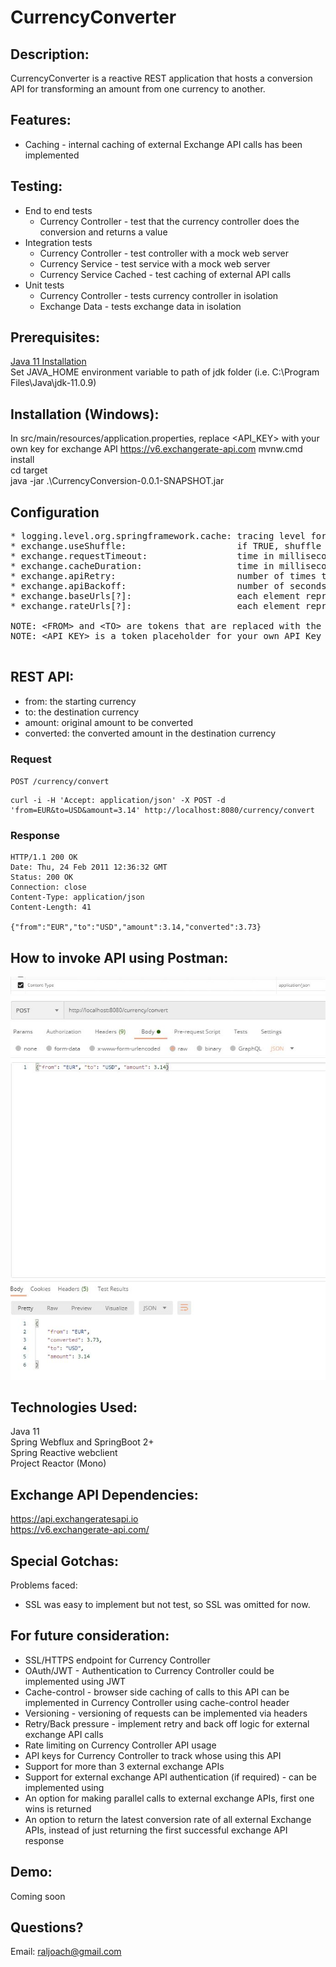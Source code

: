 # CurrencyConverter

Description:
-------------
CurrencyConverter is a reactive REST application that hosts a conversion API for 
transforming an amount from one currency to another.

Features:
----------
* Caching - internal caching of external Exchange API calls has been implemented

Testing:
--------
* End to end tests
  * Currency Controller - test that the currency controller does the conversion and returns a value
* Integration tests
  * Currency Controller - test controller with a mock web server
  * Currency Service - test service with a mock web server
  * Currency Service Cached - test caching of external API calls
* Unit tests
  * Currency Controller - tests currency controller in isolation
  * Exchange Data - tests exchange data in isolation

Prerequisites:
--------------
[Java 11 Installation](https://www.oracle.com/java/technologies/javase-jdk11-downloads.html) <br>
Set JAVA_HOME environment variable to path of jdk folder (i.e. C:\Program Files\Java\jdk-11.0.9)

Installation (Windows):
-----------------------
In src/main/resources/application.properties, replace <API_KEY> with your own key for exchange API https://v6.exchangerate-api.com
mvnw.cmd install <br>
cd target <br>
java -jar .\CurrencyConversion-0.0.1-SNAPSHOT.jar

Configuration
--------------
<pre>
* logging.level.org.springframework.cache: tracing level for caching logic
* exchange.useShuffle:                     if TRUE, shuffle external API endpoints, else FALSE use endpoints in order specified down below
* exchange.requestTimeout:                 time in milliseconds of how long to wait for a external API request to timeout
* exchange.cacheDuration:                  time in milliseconds to store rate in cache
* exchange.apiRetry:                       number of times to retry an external API call
* exchange.apiBackoff:                     number of seconds to wait before retrying an external API call
* exchange.baseUrls[?]:                    each element represents an external exchange API base url
* exchange.rateUrls[?]:                    each element represents the rate url format for the baseUrl at the same index

NOTE: &ltFROM&gt and &ltTO&gt are tokens that are replaced with the actual from and to fields of ConversionRequests at runtime.
NOTE: &ltAPI KEY&gt is a token placeholder for your own API Key
 </pre> 
 
REST API:
-----------
* from: the starting currency
* to: the destination currency
* amount: original amount to be converted
* converted: the converted amount in the destination currency

### Request

`POST /currency/convert`
    
    curl -i -H 'Accept: application/json' -X POST -d 'from=EUR&to=USD&amount=3.14' http://localhost:8080/currency/convert

### Response

    HTTP/1.1 200 OK
    Date: Thu, 24 Feb 2011 12:36:32 GMT
    Status: 200 OK
    Connection: close
    Content-Type: application/json
    Content-Length: 41

    {"from":"EUR","to":"USD","amount":3.14,"converted":3.73}



How to invoke API using Postman:
---------------------------------
![alt text](https://github.com/raljoach/CurrencyConverter/blob/master/contenttype.JPG?raw=true)
![alt text](https://github.com/raljoach/CurrencyConverter/blob/master/postman.JPG?raw=true)

Technologies Used:
--------------------
Java 11 <br>
Spring Webflux and SpringBoot 2+ <br>
Spring Reactive webclient <br>
Project Reactor (Mono)

Exchange API Dependencies:
-----------------
https://api.exchangeratesapi.io <br>
https://v6.exchangerate-api.com/

Special Gotchas:
----------------
Problems faced:
* SSL was easy to implement but not test, so SSL was omitted for now.

For future consideration:
-------------------------
* SSL/HTTPS endpoint for Currency Controller
* OAuth/JWT - Authentication to Currency Controller could be implemented using JWT
* Cache-control - browser side caching of calls to this API can be implemented in Currency Controller using cache-control header
* Versioning - versioning of requests can be implemented via headers
* Retry/Back pressure - implement retry and back off logic for external exchange API calls
* Rate limiting on Currency Controller API usage
* API keys for Currency Controller to track whose using this API
* Support for more than 3 external exchange APIs
* Support for external exchange API authentication (if required) - can be implemented using
* An option for making parallel calls to external exchange APIs, first one wins is returned
* An option to return the latest conversion rate of all external Exchange APIs, instead of just returning the first successful exchange API response

Demo:
-----
Coming soon


Questions?
-----------
Email: raljoach@gmail.com

